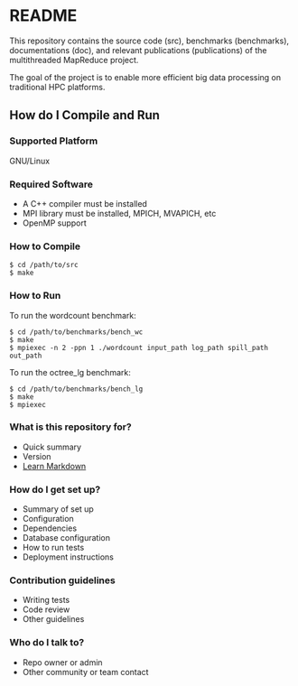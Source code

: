 # README #

This repository contains the source code (src), benchmarks (benchmarks), documentations (doc), and relevant publications (publications) of the multithreaded MapReduce project.

The goal of the project is to enable more efficient big data processing on traditional HPC platforms.

## How do I Compile and Run ##
### Supported Platform ###
GNU/Linux

### Required Software ###
* A C++ compiler must be installed
* MPI library must be installed, MPICH, MVAPICH, etc
* OpenMP support
 
### How to Compile ###
```
$ cd /path/to/src
$ make
```

### How to Run ###
To run the wordcount benchmark:
```
$ cd /path/to/benchmarks/bench_wc
$ make
$ mpiexec -n 2 -ppn 1 ./wordcount input_path log_path spill_path out_path
```

To run the octree_lg benchmark:
```
$ cd /path/to/benchmarks/bench_lg
$ make
$ mpiexec 
```

### What is this repository for? ###

* Quick summary
* Version
* [Learn Markdown](https://bitbucket.org/tutorials/markdowndemo)

### How do I get set up? ###

* Summary of set up
* Configuration
* Dependencies
* Database configuration
* How to run tests
* Deployment instructions

### Contribution guidelines ###

* Writing tests
* Code review
* Other guidelines

### Who do I talk to? ###

* Repo owner or admin
* Other community or team contact